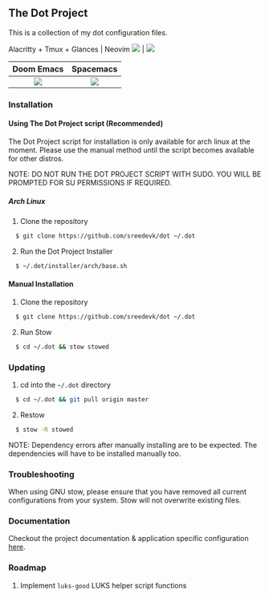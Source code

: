 ## The Dot Project

This is a collection of my dot configuration files.

  Alacritty + Tmux + Glances   |  Neovim
![](https://user-images.githubusercontent.com/36154121/143617161-58ff0acd-b755-4409-8b92-6b739d343252.png) | ![](https://user-images.githubusercontent.com/36154121/141366992-83190c45-d918-47fa-9d22-61eb8f40e008.png)


  Doom Emacs               |  Spacemacs
:-------------------------:|:-------------------------:
 ![](https://user-images.githubusercontent.com/36154121/141369711-0cf70be3-fd4e-4c52-8e58-d9e7be77d26e.png)| ![](https://user-images.githubusercontent.com/36154121/141370031-b43bbe2f-19aa-419b-bc19-536d120f8ce9.png)

### Installation

#### Using The Dot Project script (Recommended)

The Dot Project script for installation is only available for arch linux at the moment.
Please use the manual method until the script becomes available for other distros.

NOTE: DO NOT RUN THE DOT PROJECT SCRIPT WITH SUDO. YOU WILL BE PROMPTED FOR SU PERMISSIONS IF REQUIRED. 

##### Arch Linux

1. Clone the repository

```bash
  $ git clone https://github.com/sreedevk/dot ~/.dot
```

2. Run the Dot Project Installer

```bash
  $ ~/.dot/installer/arch/base.sh
```

#### Manual Installation

1. Clone the repository

```bash
  $ git clone https://github.com/sreedevk/dot ~/.dot
```

2. Run Stow

```bash
  $ cd ~/.dot && stow stowed
```

### Updating

1. cd into the `~/.dot` directory

```bash
  $ cd ~/.dot && git pull origin master
```

2. Restow

```bash
  $ stow -R stowed
```

NOTE: Dependency errors after manually installing are to be expected.
The dependencies will have to be installed manually too.

### Troubleshooting

When using GNU stow, please ensure that you have removed all current configurations from your system. Stow will not overwrite existing files.

### Documentation

Checkout the project documentation & application specific configuration [here](https://github.com/sreedevk/dot/blob/master/wiki/).


### Roadmap
1. Implement `luks-good` LUKS helper script functions
